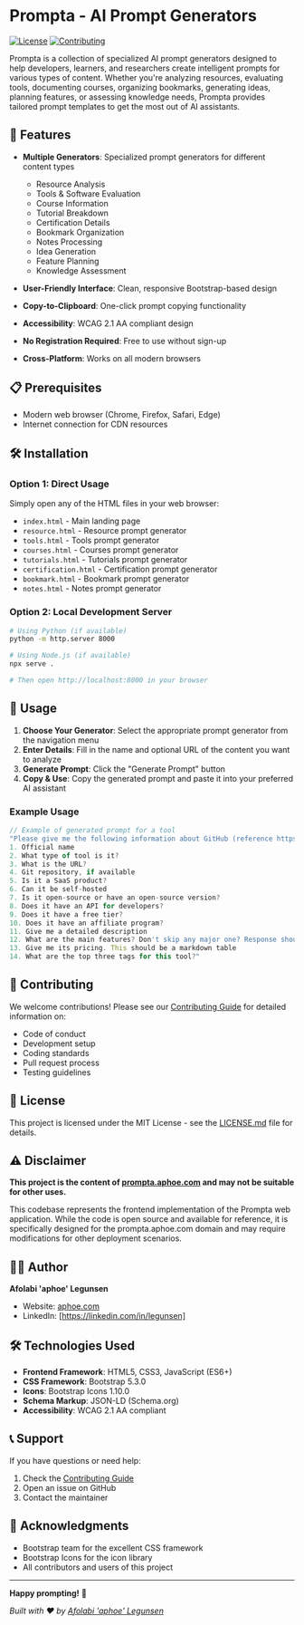 # Prompta - AI Prompt Generators

[![License](https://img.shields.io/badge/license-MIT-blue.svg)](LICENSE.md)
[![Contributing](https://img.shields.io/badge/contributing-guide-green.svg)](CONTRIBUTING.md)

Prompta is a collection of specialized AI prompt generators designed to help developers, learners, and researchers create intelligent prompts for various types of content. Whether you're analyzing resources, evaluating tools, documenting courses, organizing bookmarks, generating ideas, planning features, or assessing knowledge needs, Prompta provides tailored prompt templates to get the most out of AI assistants.

## 🚀 Features

- **Multiple Generators**: Specialized prompt generators for different content types

  - Resource Analysis
  - Tools & Software Evaluation
  - Course Information
  - Tutorial Breakdown
  - Certification Details
  - Bookmark Organization
  - Notes Processing
  - Idea Generation
  - Feature Planning
  - Knowledge Assessment

- **User-Friendly Interface**: Clean, responsive Bootstrap-based design
- **Copy-to-Clipboard**: One-click prompt copying functionality
- **Accessibility**: WCAG 2.1 AA compliant design
- **No Registration Required**: Free to use without sign-up
- **Cross-Platform**: Works on all modern browsers

## 📋 Prerequisites

- Modern web browser (Chrome, Firefox, Safari, Edge)
- Internet connection for CDN resources

## 🛠️ Installation

### Option 1: Direct Usage

Simply open any of the HTML files in your web browser:

- `index.html` - Main landing page
- `resource.html` - Resource prompt generator
- `tools.html` - Tools prompt generator
- `courses.html` - Courses prompt generator
- `tutorials.html` - Tutorials prompt generator
- `certification.html` - Certification prompt generator
- `bookmark.html` - Bookmark prompt generator
- `notes.html` - Notes prompt generator

### Option 2: Local Development Server

```bash
# Using Python (if available)
python -m http.server 8000

# Using Node.js (if available)
npx serve .

# Then open http://localhost:8000 in your browser
```

## 📖 Usage

1. **Choose Your Generator**: Select the appropriate prompt generator from the navigation menu
2. **Enter Details**: Fill in the name and optional URL of the content you want to analyze
3. **Generate Prompt**: Click the "Generate Prompt" button
4. **Copy & Use**: Copy the generated prompt and paste it into your preferred AI assistant

### Example Usage

```javascript
// Example of generated prompt for a tool
"Please give me the following information about GitHub (reference https://github.com)
1. Official name
2. What type of tool is it?
3. What is the URL?
4. Git repository, if available
5. Is it a SaaS product?
6. Can it be self-hosted
7. Is it open-source or have an open-source version?
8. Does it have an API for developers?
9. Does it have a free tier?
10. Does it have an affiliate program?
11. Give me a detailed description
12. What are the main features? Don't skip any major one? Response should be a bullet list with a sentence-long description of each feature
13. Give me its pricing. This should be a markdown table
14. What are the top three tags for this tool?"
```

## 🤝 Contributing

We welcome contributions! Please see our [Contributing Guide](CONTRIBUTING.md) for detailed information on:

- Code of conduct
- Development setup
- Coding standards
- Pull request process
- Testing guidelines

## 📄 License

This project is licensed under the MIT License - see the [LICENSE.md](LICENSE.md) file for details.

## ⚠️ Disclaimer

**This project is the content of [prompta.aphoe.com](https://aphoe.com) and may not be suitable for other uses.**

This codebase represents the frontend implementation of the Prompta web application. While the code is open source and available for reference, it is specifically designed for the prompta.aphoe.com domain and may require modifications for other deployment scenarios.

## 👨‍💻 Author

**Afolabi 'aphoe' Legunsen**

- Website: [aphoe.com](https://aphoe.com)
- LinkedIn: [https://linkedin.com/in/legunsen]

## 🛠️ Technologies Used

- **Frontend Framework**: HTML5, CSS3, JavaScript (ES6+)
- **CSS Framework**: Bootstrap 5.3.0
- **Icons**: Bootstrap Icons 1.10.0
- **Schema Markup**: JSON-LD (Schema.org)
- **Accessibility**: WCAG 2.1 AA compliant

## 📞 Support

If you have questions or need help:

1. Check the [Contributing Guide](CONTRIBUTING.md)
2. Open an issue on GitHub
3. Contact the maintainer

## 🙏 Acknowledgments

- Bootstrap team for the excellent CSS framework
- Bootstrap Icons for the icon library
- All contributors and users of this project

---

**Happy prompting!** 🎯

_Built with ❤️ by [Afolabi 'aphoe' Legunsen](https://aphoe.com)_
